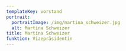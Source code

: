 ```yaml
---
templateKey: vorstand
portrait:
  portraitImage: /img/martina_schweizer.jpg
  alt: Martina Schweizer
title: Martina Schweizer
funktion: Vizepräsidentin
---
```

